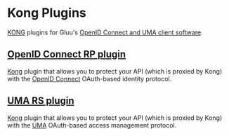 # Kong Plugins

[KONG](https://getkong.org) plugins for Gluu's [OpenID Connect and UMA client software](https://gluu.org/docs/oxd). 

## [OpenID Connect RP plugin](/kong-openid-rp)

[Kong](https://getkong.org) plugin that allows you to protect your API (which is proxied by Kong) with the [OpenID Connect](https://gluu.org/docs/ce/admin-guide/openid-connect/) OAuth-based identity protocol.

## [UMA RS plugin](/kong-uma-rs)

[Kong](https://getkong.org) plugin that allows you to protect your API (which is proxied by Kong) with the [UMA](https://kantarainitiative.org/confluence/display/uma/Home) OAuth-based access management protocol.
